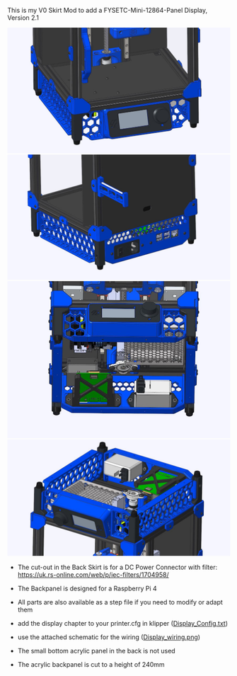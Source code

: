 This is my V0 Skirt Mod to add a FYSETC-Mini-12864-Panel Display, Version 2.1

![alt text](https://github.com/PurchenZuPoden/VoronUsers/blob/master/printer_mods/PurchenZuPoden/V0SKIRT_W_DISPLAY/03.JPG?raw=true)
![alt text](https://github.com/PurchenZuPoden/VoronUsers/blob/master/printer_mods/PurchenZuPoden/V0SKIRT_W_DISPLAY/04.JPG?raw=true)
![alt text](https://github.com/PurchenZuPoden/VoronUsers/blob/master/printer_mods/PurchenZuPoden/V0SKIRT_W_DISPLAY/02.JPG?raw=true)
![alt text](https://github.com/PurchenZuPoden/VoronUsers/blob/master/printer_mods/PurchenZuPoden/V0SKIRT_W_DISPLAY/01.JPG?raw=true)

- The cut-out in the Back Skirt is for a DC Power Connector with filter:
https://uk.rs-online.com/web/p/iec-filters/1704958/

- The Backpanel is designed for a Raspberry Pi 4

- All parts are also available as a step file if you need to modify or adapt them

- add the display chapter to your printer.cfg in klipper (<a href="https://github.com/PurchenZuPoden/VoronUsers/blob/master/printer_mods/PurchenZuPoden/V0SKIRT_W_DISPLAY/Display_Config.txt" target="_blank">Display_Config.txt</a>)

- use the attached schematic for the wiring (<a href="https://raw.githubusercontent.com/PurchenZuPoden/VoronUsers/master/printer_mods/PurchenZuPoden/V0SKIRT_W_DISPLAY/Display_wiring.png" target="_blank">Display_wiring.png</a>)

- The small bottom acrylic panel in the back is not used

- The acrylic backpanel is cut to a height of 240mm
